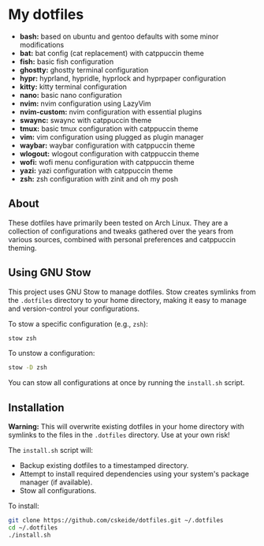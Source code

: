 # My dotfiles

- **bash:** based on ubuntu and gentoo defaults with some minor modifications
- **bat:** bat config (cat replacement) with catppuccin theme
- **fish:** basic fish configuration
- **ghostty:** ghostty terminal configuration
- **hypr:** hyprland, hypridle, hyprlock and hyprpaper configuration
- **kitty:** kitty terminal configuration
- **nano:** basic nano configuration
- **nvim:** nvim configuration using LazyVim
- **nvim-custom:** nvim configuration with essential plugins
- **swaync:** swaync with catppuccin theme
- **tmux:** basic tmux configuration with catppuccin theme
- **vim:** vim configuration using plugged as plugin manager
- **waybar:** waybar configuration with catppuccin theme
- **wlogout:** wlogout configuration with catppuccin theme
- **wofi:** wofi menu configuration with catppuccin theme
- **yazi:** yazi configuration with catppuccin theme
- **zsh:** zsh configuration with zinit and oh my posh

## About

These dotfiles have primarily been tested on Arch Linux. They are a collection of configurations and tweaks gathered over the years from various sources, combined with personal preferences and catppuccin theming.

## Using GNU Stow

This project uses GNU Stow to manage dotfiles. Stow creates symlinks from the `.dotfiles` directory to your home directory, making it easy to manage and version-control your configurations.

To stow a specific configuration (e.g., `zsh`):

```bash
stow zsh
```

To unstow a configuration:

```bash
stow -D zsh
```

You can stow all configurations at once by running the `install.sh` script.

## Installation

**Warning:** This will overwrite existing dotfiles in your home directory with symlinks to the files in the `.dotfiles` directory. Use at your own risk!

The `install.sh` script will:

- Backup existing dotfiles to a timestamped directory.
- Attempt to install required dependencies using your system's package manager (if available).
- Stow all configurations.

To install:

```bash
git clone https://github.com/cskeide/dotfiles.git ~/.dotfiles
cd ~/.dotfiles
./install.sh
```
